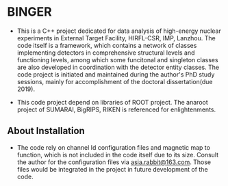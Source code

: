 # BINGER
* This is a C++ project dedicated for data analysis of high-energy nuclear experiments in External Target Facility, HIRFL-CSR, IMP, Lanzhou. The code itself is a framework, which contains a network of classes implementing detectors in comprehensive structural levels and functioning levels, among which some funcitonal and singleton classes are also developed in coordination with the detector entity classes. The code project is initiated and maintained during the author's PhD study sessions, mainly for accomplishment of the doctoral dissertation(due 2019).

* This code project depend on libraries of ROOT project. The anaroot project of SUMARAI, BigRIPS, RIKEN is referenced for enlightenments.

## About Installation
* The code rely on channel Id configuration files and magnetic map to function, which is not included in the code itself due to its size. Consult the author for the configuration files via asia.rabbit@163.com. Those files would be integrated in the project in future development of the code. 

